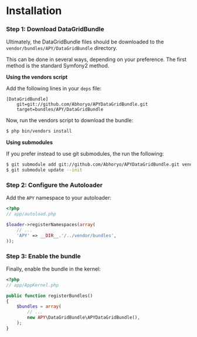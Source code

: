 Installation
============

### Step 1: Download DataGridBundle

Ultimately, the DataGridBundle files should be downloaded to the
`vendor/bundles/APY/DataGridBundle` directory.

This can be done in several ways, depending on your preference. The first
method is the standard Symfony2 method.

**Using the vendors script**

Add the following lines in your `deps` file:

```
[DataGridBundle]
    git=git://github.com/Abhoryo/APYDataGridBundle.git
    target=bundles/APY/DataGridBundle
```

Now, run the vendors script to download the bundle:

``` bash
$ php bin/vendors install
```

**Using submodules**

If you prefer instead to use git submodules, the run the following:

``` bash
$ git submodule add git://github.com/Abhoryo/APYDataGridBundle.git vendor/bundles/APY/DataGridBundle
$ git submodule update --init
```

### Step 2: Configure the Autoloader

Add the `APY` namespace to your autoloader:

``` php
<?php
// app/autoload.php

$loader->registerNamespaces(array(
    // ...
    'APY' => __DIR__.'/../vendor/bundles',
));
```

### Step 3: Enable the bundle

Finally, enable the bundle in the kernel:

``` php
<?php
// app/AppKernel.php

public function registerBundles()
{
    $bundles = array(
        // ...
        new APY\DataGridBundle\APYDataGridBundle(),
    );
}
```
